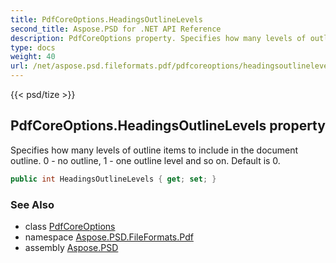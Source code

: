 ```yaml
---
title: PdfCoreOptions.HeadingsOutlineLevels
second_title: Aspose.PSD for .NET API Reference
description: PdfCoreOptions property. Specifies how many levels of outline items to include in the document outline. 0  no outline 1  one outline level and so on. Default is 0
type: docs
weight: 40
url: /net/aspose.psd.fileformats.pdf/pdfcoreoptions/headingsoutlinelevels/
---
```

{{< psd/tize >}}
## PdfCoreOptions.HeadingsOutlineLevels property

Specifies how many levels of outline items to include in the document outline. 0 - no outline, 1 - one outline level and so on. Default is 0.

```csharp
public int HeadingsOutlineLevels { get; set; }
```

### See Also

* class [PdfCoreOptions](../)
* namespace [Aspose.PSD.FileFormats.Pdf](../../pdfcoreoptions/)
* assembly [Aspose.PSD](../../../)


